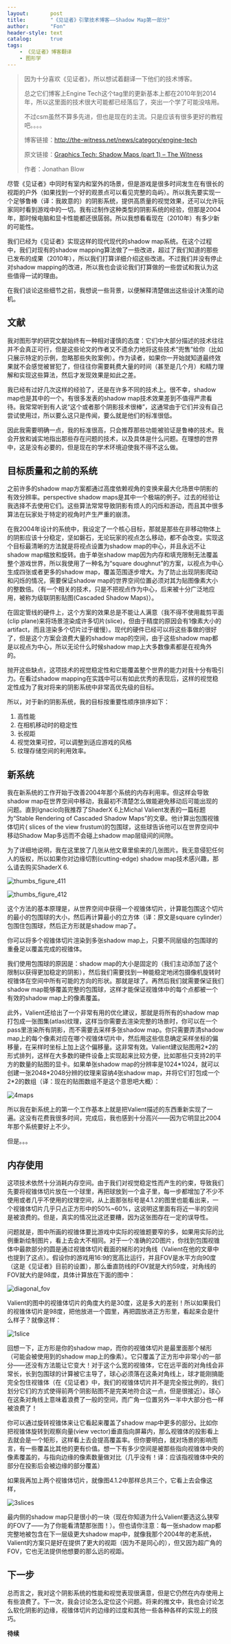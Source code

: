 ```yaml
---
layout:       post
title:        "《见证者》引擎技术博客——Shadow Map第一部分"
author:       "Fon"
header-style: text
catalog:      true
tags:
    - 《见证者》博客翻译
    - 图形学
---
```

> 因为十分喜欢《见证者》，所以想试着翻译一下他们的技术博客。
>
> 总之它们博客上Engine Tech这个tag里的更新基本上都在2010年到2014年，所以这里面的技术很大可能都已经落后了，突出一个学了可能没啥用。
>
> 不过csm虽然不算多先进，但也是现在的主流。只是应该有很多更好的教程吧。。。。
>
> 博客链接：http://the-witness.net/news/category/engine-tech
>
> 原文链接：[Graphics Tech: Shadow Maps (part 1) – The Witness](http://the-witness.net/news/2010/03/graphics-tech-shadow-maps-part-1/)
>
> 作者：Jonathan Blow

尽管《见证者》中同时有室内和室外的场景，但是游戏是很多时间发生在有很长的视距的户外（如果找到一个好的观景点可以看见完整的岛屿）。所以我先要实现一个足够鲁棒（译：我故意的）的阴影系统，提供高质量的视觉效果，还可以允许玩家同时看到游戏中的一切。我有过制作这种类型的阴影系统的经验，但那是2004年，那时候电脑和显卡性能都还很孱弱。所以我想看看现在（2010年）有多少新的可能性。

我们已经为《见证者》实现这样的现代现代的shadow map系统。在这个过程中，我们对现有的shadow mapping算法做了一些改进，超过了我们知道的那些已发布的成果（2010年），所以我们打算详细介绍这些改进。不过我们并没有停止对shadow mapping的改进，所以我也会谈论我们打算做的一些尝试和我认为这些值得一试的理由。

在我们谈论这些细节之前，我想说一些背景，以便解释清楚做出这些设计决策的动机。

## 文献

我对图形学的研究文献始终有一种相对谨慎的态度：它们中大部分描述的技术往往并不会真正可行，但是这些论文的作者又不遗余力地将这些技术“兜售”给你（比如只展示特定的示例，忽略那些失败案例）。作为读者，如果你一开始就知道最终效果就不会感觉被冒犯了，但往往你需要耗费大量的时间（甚至是几个月）和精力理解和实现这些算法，然后才发现效果是如此之差。

我已经有过好几次这样的经验了，还是在许多不同的技术上。很不幸，shadow map也是其中的一个。有很多发表的shadow map技术效果差到不值得严肃看待。我常常听到有人说“这个或者那个阴影技术很棒”，这通常由于它们并没有自己尝试使用过，所以要么这只是传闻，要么就是他们的标准很低。

因此我需要明确一点，我的标准很高，只会推荐那些功能被验证是鲁棒的技术。我会开放和诚实地指出那些存在问题的技术，以及具体是什么问题。在理想的世界中，这是没有必要的，但是现在的学术环境迫使我不得不这么做。

## 目标质量和之前的系统

之前许多的shadow map方案都通过高度依赖视角的变换来最大化场景中阴影的有效分辨率。perspective shadow maps是其中一个极端的例子。过去的经验让我选择不去使用它们。这些算法常常导致阴影有烦人的闪烁和游动，而且其中很多算法在玩家处于特定的视角时产生严重的崩溃。

在我2004年设计的系统中，我设定了一个核心目标，那就是那些在非移动物体上的阴影应该十分稳定，坚如磐石，无论玩家的视点怎么移动，都不会改变。实现这个目标最清晰的方法就是将视点设置为shadow map的中心，并且永远不让shadow map缩放和旋转。由于单张shadow map因为内存和填充限制无法覆盖整个游戏世界，所以我使用了一种名为“square doughnut”的方案，以视点为中心生成四张或者更多的shadow map，覆盖范围逐步增大。为了防止出现阴影爬动和闪烁的情况，需要保证shadow map的世界空间位置必须对其为贴图像素大小的整数倍。（有一个相关的技术，只是不把视点作为中心，后来被十分广泛地应用，被称为级联阴影贴图(Cascaded Shadow Maps)）。

在固定管线的硬件上，这个方案的效果总是不能让人满意（我不得不使用裁剪平面(clip plane)来将场景渲染成许多切片(slice)，但由于精度的原因会有1像素大小的artifact，而且渲染多个切片过于缓慢）。现代的硬件已经可以将这些事做的很好了，但是这个方案会浪费大量的shadow map的空间，由于这些shadow map都是以视点为中心，所以无论什么时候shadow map上大多数像素都是在视角外的。

抛开这些缺点，这项技术的视觉稳定性和它能覆盖整个世界的能力对我十分有吸引力。在看过shadow mapping在实践中可以有如此优秀的表现后，这样的视觉稳定性成为了我对将来的阴影系统中非常高优先级的目标。

所以，对于新的阴影系统，我的目标按重要性顺序排序如下：

1. 高性能
2. 在相机移动时的稳定性
3. 长视距
4. 视觉效果可控，可以调整到适应游戏的风格
5. 纹理存储空间的利用效率。

## 新系统

我在新系统的工作开始于改善2004年那个系统的内存利用率。但这样会导致shadow map在世界空间中移动，我最初不清楚怎么做能避免移动后可能出现的问题。直到Ignacio向我推荐了ShaderX 6上Michal Valient发表的一篇标题为“Stable Rendering of Cascaded Shadow Maps”的文章。他计算出包围视锥体切片( slices of the view frustum)的包围球，这些球告诉他可以在世界空间中移动Shadow Map多远而不会碰上shadow map层级间的间隙。

为了详细地说明，我在这里放了几张从他文章里偷来的几张图片。我无意侵犯任何人的版权，所以如果你对边缘切割(cutting-edge) shadow map技术感兴趣，那么请去购买ShaderX 6.

![thumbs_figure_411](https://raw.githubusercontent.com/achmli/achmli.github.io/master/img/witness/2/thumbs_figure_411.png)

![thumbs_figure_412](https://raw.githubusercontent.com/achmli/achmli.github.io/master/img/witness/2/thumbs_figure_412.png)

这个方法的基本原理是，从世界空间中获得一个视锥体切片，计算能包围这个切片的最小的包围球的大小，然后再计算最小的立方体（译：原文是square cylinder）包围住包围球，然后正方形就是shadow map了。

你可以将多个视锥体切片渲染到多张shadow map上，只要不同层级的包围球的重叠足以覆盖完成的视锥体。

我们使用包围球的原因是：shadow map的大小是固定的（我们主动添加了这个限制以获得更加稳定的阴影），然后我们需要找到一种能稳定地闭包摄像机旋转时视锥体在空间中所有可能的方向的形状。那就是球了。再然后我们就需要保证我们shadow map能够覆盖完整的包围球，这样才能保证视锥体中的每个点都被一个有效的shadow map上的像素覆盖。

此外，Valient还给出了一个非常有用的优化建议，那就是将所有的shadow map打包成一张图集(atlas)纹理，这样当你需要去渲染完整的场景时，你可以在一个pass里渲染所有阴影，而不需要去采样多张shadow map。你只需要弄清shadow map上的每个像素对应在哪个视锥体切片中，然后用这些信息确定采样坐标的偏移量，在采样时坐标上加上这个偏移量。这非常有效。Valient建议贴图用2\*2的形式排列，这样在大多数的硬件设备上实现起来比较方便，比如那些只支持2的平方的数量的贴图的显卡。如果单张shadow map的分辨率是1024\*1024，就可以创建一张2048\*2048分辨的纹理来容纳4张shadow map，并将它们打包成一个2\*2的数组（译：现在的贴图数组不是这个意思吧大概）：

![4maps](https://raw.githubusercontent.com/achmli/achmli.github.io/master/img/witness/2/4maps.png)

所以我在新系统上的第一个工作基本上就是把Valient描述的东西重新实现了一遍。这没有花费我很多时间，完成后，我也感到十分高兴——因为它明显比2004年那个系统要好上不少。

但是。。。

## 内存使用

这项技术依然十分消耗内存空间。由于我们对视觉稳定性而产生的约束，导致我们先要将视锥体切片放在一个球里，再把球放到一个盒子里，每一步都增加了不少不使用或者几乎不使用的纹理空间，从上面那张标号是4.1.2的图里也能看出来，一个视锥体切片几乎只占正方形中的50%~60%，这说明这里面有将近一半的空间是被浪费的。但是，真实的情况比这还要糟，因为这张图存在一定的误导性。

问题就是，图中所画的视锥体要比游戏中实际的视锥题要窄的多，如果用实际的比例重新绘制图片，看上去会大不相同。对于一个准确的2D图片，你找到包围视锥体中最款部分的圆是通过视锥体切片截面的梯形的对角线（Valient在他的文章中也提到了这点）。假设你的游戏用16:9的宽高比运行，并且FOV是水平方向90度（这是《见证者》目前的设置），那么垂直防线的FOV就是大约59度，对角线的FOV就大约是98度，具体计算放在下面的图中：

![diagonal_fov](https://raw.githubusercontent.com/achmli/achmli.github.io/master/img/witness/2/diagonal_fov.png)

Valient的图中的视锥体切片的角度大约是30度，这是多大的差别！所以如果我们的视锥体切片是98度，把他放进一个圆里，再把圆放进正方形里，看起来会是什么样子？就像这样：

![1slice](https://raw.githubusercontent.com/achmli/achmli.github.io/master/img/witness/2/1slice.png)

回想一下，正方形是你的shadow map，而你的视锥体切片是最里面那个梯形（可能会被使用到的shadow map上的像素）。它只覆盖了正方形中非常小的一部分——还没有方法能让它变大！对于这个么宽的视锥体，它在远平面的对角线会非常长，长到包围球的计算被它主导了，球心必须落在这条对角线上，球才能刚搞能完全包住视锥体（在《见证者》中，我们的视锥体切片并不是完全按比例的，我们划分它们的方式使得前两个阴影贴图不是完美地符合这一点，但是很接近）。球心在这条对角线上意味着浪费了一般的空间，而广角一位置另外一半中大部分也一样被浪费了！

你可以通过旋转视锥体来让它看起来覆盖了shadow map中更多的部分。比如你把视锥体旋转到观察向量(view vector)垂直指向屏幕内，那么视锥体的投影看上去就会是一个矩形，这样看上去会提高覆盖率。但你要明白，就对场景的影响而言，有一些覆盖比其他的更有价值。想一下有多少空间是被那些指向视锥体中央的像素覆盖的，与指向边缘的像素数量做对比（几乎没有！译：应该指视锥体中央的部分在投影后会被边缘的部分覆盖）

如果我再加上两个视锥体切片，就像图4.1.2中那样总共三个，它看上去会像这样，

![3slices](https://raw.githubusercontent.com/achmli/achmli.github.io/master/img/witness/2/3slices.png)

最内侧的shadow map只是很小的一块（现在你知道为什么Valient要选这么狭窄的FOV了——为了你能看清楚那张图！）。但也请你注意：每一张shadow map都完整地被包含在下一层级更大shadow map中，就像我那个2004年的老系统，Valient的方案只是好在提供了更大的视距（因为不是同心的），但又因为超广角的FOV，它也无法提供他想要的那么远的视距。

## 下一步

总而言之，我对这个阴影系统的性能和视觉表现很满意，但是它仍然在内存使用上有些浪费了。下一次，我会讨论怎么定位这个问题。将来的推文中，我也会讨论怎么软化阴影的边缘，视锥体切片的边缘的过度和其他一些各种各样的实现上的技巧。

<b>待续</b>
